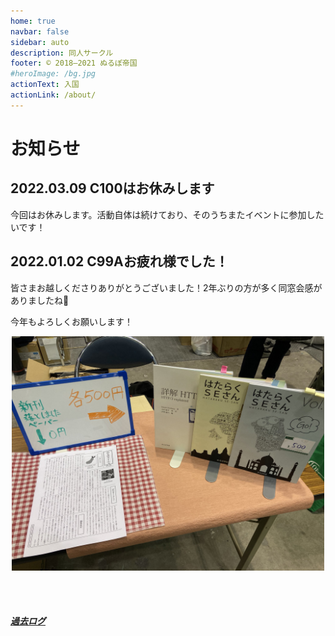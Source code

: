 ```yaml
---
home: true
navbar: false
sidebar: auto
description: 同人サークル
footer: © 2018–2021 ぬるぽ帝国
#heroImage: /bg.jpg
actionText: 入国
actionLink: /about/
---
```


# お知らせ

## 2022.03.09 C100はお休みします

今回はお休みします。活動自体は続けており、そのうちまたイベントに参加したいです！

## 2022.01.02 C99Aお疲れ様でした！

皆さまお越しくださりありがとうございました！2年ぶりの方が多く同窓会感がありましたね🤣

今年もよろしくお願いします！

<center>
<img src="./c99a-setsuei.jpg" alt="c99a-setsuei" width="500px" />
</center>

<br><br>
##### [過去ログ](/archives/)
